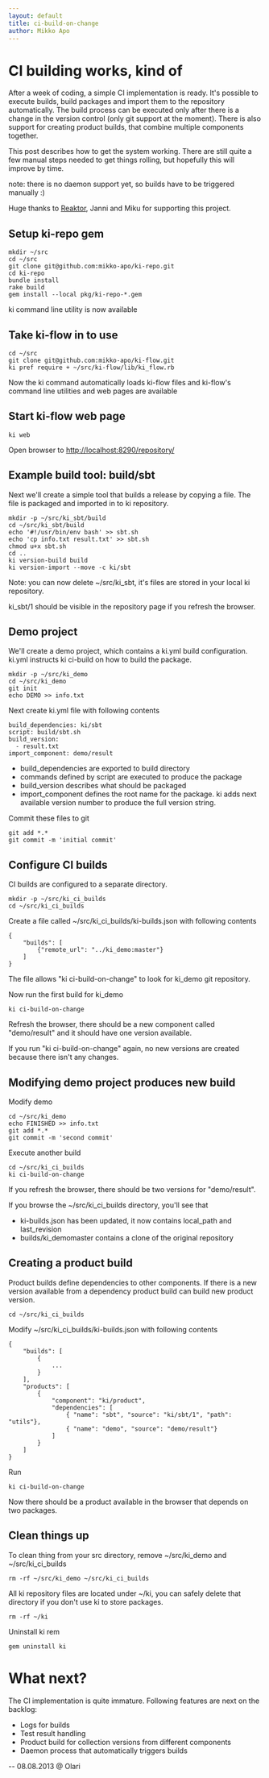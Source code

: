 ```yaml
---
layout: default
title: ci-build-on-change
author: Mikko Apo
---
```


# CI building works, kind of

After a week of coding, a simple CI implementation is ready. It's possible to execute builds,
build packages and import them to the repository automatically. The build process can be
executed only after there is a change in the version control (only git support at the moment).
There is also support for creating product builds, that combine multiple components together.

This post describes how to get the system working.
There are still quite a few manual steps needed to get things rolling,
but hopefully this will improve by time.

note: there is no daemon support yet, so builds have to be triggered manually :)

Huge thanks to [Reaktor](http://reaktor.fi/), Janni and Miku for supporting this project.

## Setup ki-repo gem

    mkdir ~/src
    cd ~/src
    git clone git@github.com:mikko-apo/ki-repo.git
    cd ki-repo
    bundle install
    rake build
    gem install --local pkg/ki-repo-*.gem

ki command line utility is now available

## Take ki-flow in to use

    cd ~/src
    git clone git@github.com:mikko-apo/ki-flow.git
    ki pref require + ~/src/ki-flow/lib/ki_flow.rb

Now the ki command automatically loads ki-flow files and ki-flow's command line utilities and web pages are available

## Start ki-flow web page

    ki web

Open browser to [http://localhost:8290/repository/](http://localhost:8290/repository/)

## Example build tool: build/sbt

Next we'll create a simple tool that builds a release by copying a file. The file is packaged
and imported in to ki repository.

    mkdir -p ~/src/ki_sbt/build
    cd ~/src/ki_sbt/build
    echo '#!/usr/bin/env bash' >> sbt.sh
    echo 'cp info.txt result.txt' >> sbt.sh
    chmod u+x sbt.sh
    cd ..
    ki version-build build
    ki version-import --move -c ki/sbt

Note: you can now delete ~/src/ki_sbt, it's files are stored in your local ki repository.

ki_sbt/1 should be visible in the repository page if you refresh the browser.

## Demo project

We'll create a demo project, which contains a ki.yml build configuration.
ki.yml instructs ki ci-build on how to build the package.

    mkdir -p ~/src/ki_demo
    cd ~/src/ki_demo
    git init
    echo DEMO >> info.txt

Next create ki.yml file with following contents

    build_dependencies: ki/sbt
    script: build/sbt.sh
    build_version:
      - result.txt
    import_component: demo/result

* build_dependencies are exported to build directory
* commands defined by script are executed to produce the package
* build_version describes what should be packaged
* import_component defines the root name for the package. ki adds next available version number to produce the full version string.

Commit these files to git

    git add *.*
    git commit -m 'initial commit'

## Configure CI builds

CI builds are configured to a separate directory.

    mkdir -p ~/src/ki_ci_builds
    cd ~/src/ki_ci_builds

Create a file called ~/src/ki_ci_builds/ki-builds.json with following contents

    {
        "builds": [
            {"remote_url": "../ki_demo:master"}
        ]
    }

The file allows "ki ci-build-on-change" to look for ki_demo git repository.

Now run the first build for ki_demo

    ki ci-build-on-change

Refresh the browser, there should be a new component called "demo/result" and it should have one version available.

If you run "ki ci-build-on-change" again, no new versions are created because there isn't any changes.

## Modifying demo project produces new build

Modify demo

    cd ~/src/ki_demo
    echo FINISHED >> info.txt
    git add *.*
    git commit -m 'second commit'

Execute another build

    cd ~/src/ki_ci_builds
    ki ci-build-on-change

If you refresh the browser, there should be two versions for "demo/result".

If you browse the ~/src/ki_ci_builds directory, you'll see that
* ki-builds.json has been updated, it now contains local_path and last_revision
* builds/ki_demomaster contains a clone of the original repository

## Creating a product build

Product builds define dependencies to other components. If there is a new version available from a dependency
product build can build new product version.

    cd ~/src/ki_ci_builds

Modify ~/src/ki_ci_builds/ki-builds.json with following contents

    {
        "builds": [
            {
                ...
            }
        ],
        "products": [
            {
                "component": "ki/product",
                "dependencies": [
                    { "name": "sbt", "source": "ki/sbt/1", "path": "utils"},
                    { "name": "demo", "source": "demo/result"}
                ]
            }
        ]
    }

Run

    ki ci-build-on-change

Now there should be a product available in the browser that depends on two packages.

## Clean things up

To clean thing from your src directory, remove ~/src/ki_demo and ~/src/ki_ci_builds

    rm -rf ~/src/ki_demo ~/src/ki_ci_builds

All ki repository files are located under ~/ki, you can safely delete that directory if you don't use ki to store packages.

    rm -rf ~/ki

Uninstall ki rem

    gem uninstall ki

# What next?

The CI implementation is quite immature. Following features are next on the backlog:

* Logs for builds
* Test result handling
* Product build for collection versions from different components
* Daemon process that automatically triggers builds

--
08.08.2013 @ Olari